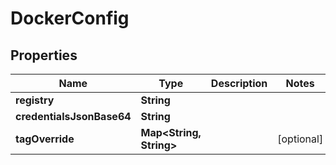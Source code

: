 

# DockerConfig


## Properties

Name | Type | Description | Notes
------------ | ------------- | ------------- | -------------
**registry** | **String** |  | 
**credentialsJsonBase64** | **String** |  | 
**tagOverride** | **Map&lt;String, String&gt;** |  |  [optional]



